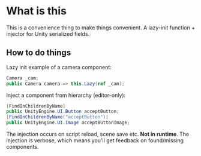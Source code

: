 # What is this

This is a convenience thing to make things convenient. A lazy-init function + injector for Unity serialized fields.

## How to do things

Lazy init example of a camera component:

```c#
Camera _cam;
public Camera camera => this.Lazy(ref _cam);
```

Inject a component from hierarchy (editor-only):

```c#
[FindInChildrenByName]
public UnityEngine.UI.Button acceptButton;
[FindInChildrenByName("acceptButton")]
public UnityEngine.UI.Image acceptButtonImage;
```

The injection occurs on script reload, scene save etc. **Not in runtime**.
The injection is verbose, which means you'll get feedback on found/missing components.
